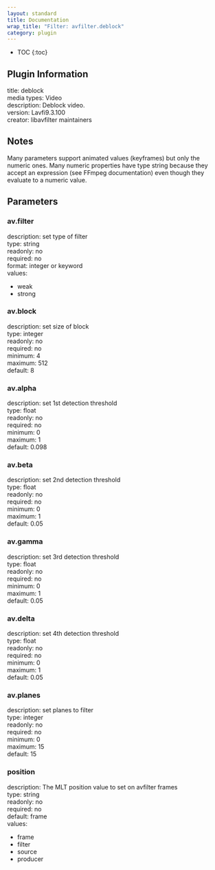```yaml
---
layout: standard
title: Documentation
wrap_title: "Filter: avfilter.deblock"
category: plugin
---
```

* TOC
{:toc}

## Plugin Information

title: deblock  
media types:
Video  
description: Deblock video.  
version: Lavfi9.3.100  
creator: libavfilter maintainers  

## Notes

Many parameters support animated values (keyframes) but only the numeric ones. Many numeric properties have type string because they accept an expression (see FFmpeg documentation) even though they evaluate to a numeric value.

## Parameters

### av.filter

  
description:
set type of filter  
type: string  
readonly: no  
required: no  
format: integer or keyword  
values:  

* weak
* strong

### av.block

  
description:
set size of block  
type: integer  
readonly: no  
required: no  
minimum: 4  
maximum: 512  
default: 8  

### av.alpha

  
description:
set 1st detection threshold  
type: float  
readonly: no  
required: no  
minimum: 0  
maximum: 1  
default: 0.098  

### av.beta

  
description:
set 2nd detection threshold  
type: float  
readonly: no  
required: no  
minimum: 0  
maximum: 1  
default: 0.05  

### av.gamma

  
description:
set 3rd detection threshold  
type: float  
readonly: no  
required: no  
minimum: 0  
maximum: 1  
default: 0.05  

### av.delta

  
description:
set 4th detection threshold  
type: float  
readonly: no  
required: no  
minimum: 0  
maximum: 1  
default: 0.05  

### av.planes

  
description:
set planes to filter  
type: integer  
readonly: no  
required: no  
minimum: 0  
maximum: 15  
default: 15  

### position

  
description:
The MLT position value to set on avfilter frames  
type: string  
readonly: no  
required: no  
default: frame  
values:  

* frame
* filter
* source
* producer

